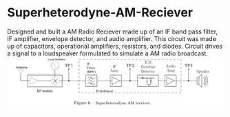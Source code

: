 # Superheterodyne-AM-Reciever
Designed and built a AM Radio Reciever made up of an IF band pass filter, IF amplifier, envelope detector, and audio amplifier. This circuit was made up of capacitors, operational amplifiers, resistors, and diodes.  Circuit drives a signal to a loudspeaker formulated to simulate a AM radio broadcast.
![Circuit](SuperheterodyneAMReciever.png)
